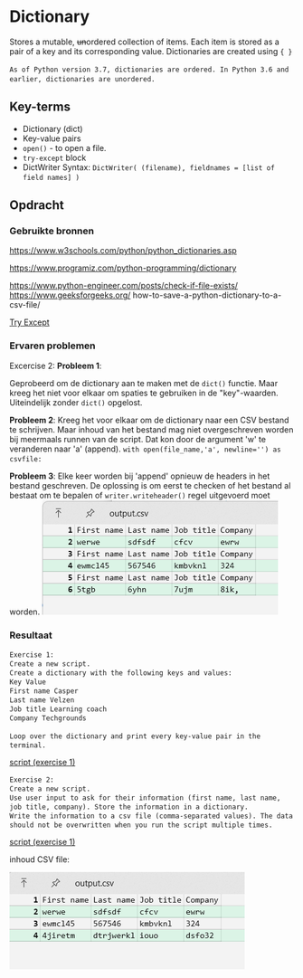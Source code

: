 # Dictionary 

Stores a mutable, ~~un~~ordered collection of items. Each item is stored as a pair of a key and its corresponding value. Dictionaries are created using `{ }`

`As of Python version 3.7, dictionaries are ordered. In Python 3.6 and earlier, dictionaries are unordered.`

## Key-terms
- Dictionary (dict)
- Key-value pairs
- `open()` - to open a file.
- `try-except` block
- DictWriter
    Syntax:
    `DictWriter( (filename), fieldnames = [list of field names] )`

## Opdracht
### Gebruikte bronnen
https://www.w3schools.com/python/python_dictionaries.asp

https://www.programiz.com/python-programming/dictionary

https://www.python-engineer.com/posts/check-if-file-exists/
https://www.geeksforgeeks.org/
how-to-save-a-python-dictionary-to-a-csv-file/

[Try Except](https://www.w3schools.com/python/python_try_except.asp)


### Ervaren problemen
Excercise 2:
**Probleem 1**:

Geprobeerd om de dictionary aan te maken met de `dict()` functie. Maar kreeg het niet voor elkaar om spaties te gebruiken in de "key"-waarden. Uiteindelijk zonder `dict()` opgelost.

**Probleem 2**:
Kreeg het voor elkaar om de dictionary naar een CSV bestand te schrijven. Maar inhoud van het bestand mag niet overgeschreven worden bij meermaals runnen van de script.
Dat kon door de argument 'w' te veranderen naar 'a' (append).
`with open(file_name,'a', newline='') as csvfile:`

**Probleem 3**:
Elke keer worden bij 'append' opnieuw de headers in het bestand geschreven. De oplossing is om eerst te checken of het bestand al bestaat om te bepalen of  `writer.writeheader()` regel uitgevoerd moet worden.
![Image](https://github.com/techgrounds/techgrounds-kaman/blob/main/00_includes/PRG-08_screenshot02.png)

### Resultaat

```
Exercise 1:
Create a new script.
Create a dictionary with the following keys and values:
Key Value
First name Casper
Last name Velzen
Job title Learning coach
Company Techgrounds

Loop over the dictionary and print every key-value pair in the terminal.
```
[script (exercise 1)](code/08_1.py)

```
Exercise 2:
Create a new script.
Use user input to ask for their information (first name, last name, job title, company). Store the information in a dictionary.
Write the information to a csv file (comma-separated values). The data should not be overwritten when you run the script multiple times.
```
[script (exercise 1)](code/08_2.py)

inhoud CSV file:

![Image](https://github.com/techgrounds/techgrounds-kaman/blob/main/00_includes/PRG-08_screenshot01.png)